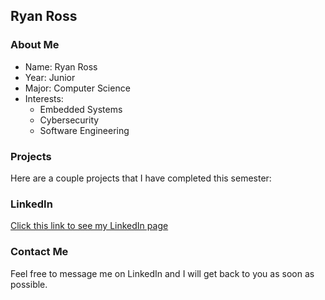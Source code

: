 ## Ryan Ross
### About Me

- Name: Ryan Ross
- Year: Junior
- Major: Computer Science
- Interests:
  - Embedded Systems
  - Cybersecurity
  - Software Engineering

### Projects

Here are a couple projects that I have completed this semester:



### LinkedIn

[Click this link to see my LinkedIn page](https://www.linkedin.com/in/ryan-w-ross)

### Contact Me

Feel free to message me on LinkedIn and I will get back to you as soon as possible.
